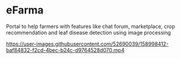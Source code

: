 # eFarma
Portal to help farmers with features like chat forum, marketplace, crop recommendation and leaf disease detection using image processing




https://user-images.githubusercontent.com/52690039/158998412-baf84832-f2cd-4bec-b24c-d9764528d070.mp4

